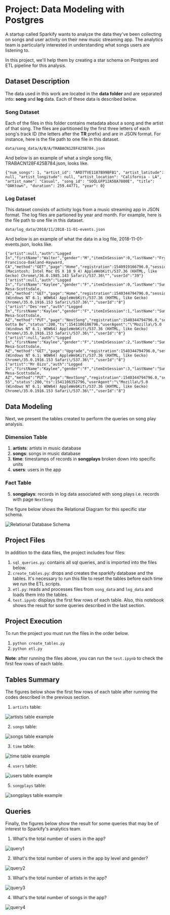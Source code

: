 # Project: Data Modeling with Postgres

A startup called Sparkify wants to analyze the data they've been collecting on songs and user activity on their
new music streaming app. The analytics team is particularly interested in understanding what songs users are listening to.

In this project, we'll help them by creating a star schema on Postgres and ETL pipeline for this analysis.

## Dataset Description
The data used in this work are located in the **data folder** and are separated into: **song** and **log** data. Each of these data is described below.

### Song Dataset
Each of the files in this folder contains metadata about a song and the artist of that song. The files are partitioned by the first three letters of
each song's track ID (the letters after the **TR** prefix) and are in JSON format. For instance, here is the file path to one file in this dataset.

```
data/song_data/A/B/A/TRABACN128F425B784.json
```

And below is an example of what a single song file, TRABACN128F425B784.json, looks like.

```
{"num_songs": 1, "artist_id": "ARD7TVE1187B99BFB1", "artist_latitude": null, "artist_longitude": null, "artist_location": "California - LA", "artist_name": "Casual", "song_id": "SOQLGFP12A58A7800E", "title": "OAKtown", "duration": 259.44771, "year": 0}
```

### Log Dataset
This dataset consists of activity logs from a music streaming app in JSON format. The log files are partioned by year and month. For example, here is the file path to one file in this dataset.

```
data/log_data/2018/11/2018-11-01-events.json
```

And below is an example of what the data in a log file, 2018-11-01-events.json, looks like.

```
{"artist":null,"auth":"Logged In","firstName":"Walter","gender":"M","itemInSession":0,"lastName":"Frye","length":null,"level":"free","location":"San Francisco-Oakland-Hayward, CA","method":"GET","page":"Home","registration":1540919166796.0,"sessionId":38,"song":null,"status":200,"ts":1541105830796,"userAgent":"\"Mozilla\/5.0 (Macintosh; Intel Mac OS X 10_9_4) AppleWebKit\/537.36 (KHTML, like Gecko) Chrome\/36.0.1985.143 Safari\/537.36\"","userId":"39"}
{"artist":null,"auth":"Logged In","firstName":"Kaylee","gender":"F","itemInSession":0,"lastName":"Summers","length":null,"level":"free","location":"Phoenix-Mesa-Scottsdale, AZ","method":"GET","page":"Home","registration":1540344794796.0,"sessionId":139,"song":null,"status":200,"ts":1541106106796,"userAgent":"\"Mozilla\/5.0 (Windows NT 6.1; WOW64) AppleWebKit\/537.36 (KHTML, like Gecko) Chrome\/35.0.1916.153 Safari\/537.36\"","userId":"8"}
{"artist":"Des'ree","auth":"Logged In","firstName":"Kaylee","gender":"F","itemInSession":1,"lastName":"Summers","length":246.30812,"level":"free","location":"Phoenix-Mesa-Scottsdale, AZ","method":"PUT","page":"NextSong","registration":1540344794796.0,"sessionId":139,"song":"You Gotta Be","status":200,"ts":1541106106796,"userAgent":"\"Mozilla\/5.0 (Windows NT 6.1; WOW64) AppleWebKit\/537.36 (KHTML, like Gecko) Chrome\/35.0.1916.153 Safari\/537.36\"","userId":"8"}
{"artist":null,"auth":"Logged In","firstName":"Kaylee","gender":"F","itemInSession":2,"lastName":"Summers","length":null,"level":"free","location":"Phoenix-Mesa-Scottsdale, AZ","method":"GET","page":"Upgrade","registration":1540344794796.0,"sessionId":139,"song":null,"status":200,"ts":1541106132796,"userAgent":"\"Mozilla\/5.0 (Windows NT 6.1; WOW64) AppleWebKit\/537.36 (KHTML, like Gecko) Chrome\/35.0.1916.153 Safari\/537.36\"","userId":"8"}
{"artist":"Mr Oizo","auth":"Logged In","firstName":"Kaylee","gender":"F","itemInSession":3,"lastName":"Summers","length":144.03873,"level":"free","location":"Phoenix-Mesa-Scottsdale, AZ","method":"PUT","page":"NextSong","registration":1540344794796.0,"sessionId":139,"song":"Flat 55","status":200,"ts":1541106352796,"userAgent":"\"Mozilla\/5.0 (Windows NT 6.1; WOW64) AppleWebKit\/537.36 (KHTML, like Gecko) Chrome\/35.0.1916.153 Safari\/537.36\"","userId":"8"}
```

## Data Modeling
Next, we present the tables created to perform the queries on song play analysis.

### Dimension Table
1. **artists**: artists in music database
2. **songs**: songs in music database
3. **time**: timestamps of records in **songplays** broken down into specific units
4. **users**: users in the app

### Fact Table
5. **songplays**: records in log data associated with song plays i.e. records with page `NextSong`

The figure below shows the Relational Diagram for this specific star schema.

![Relational Database Schema](img/schema.png)

## Project Files
In addition to the data files, the project includes four files:

1. `sql_queries.py`: contains all sql queries, and is imported into the files below.
2. `create_tables.py`: drops and creates the sparkify database and the tables. It's necessary to run this file to reset the tables before each time we run the ETL scripts.
3. `etl.py`: reads and processes files from `song_data` and `log_data` and loads them into the tables.
4. `test.ipynb`: displays the first few rows of each table. Also, this notebook shows the result for some queries described in the last section.

## Project Execution
To run the project you must run the files in the order below.

1. `python create_tables.py`
2. `python etl.py`

**Note**: after running the files above, you can run the `test.ipynb` to check the first few rows of each table.

## Tables Summary
The figures below show the first few rows of each table after running the codes described in the previous section.

1. `artists` table:

![artists table example](img/artists_table_head.png)


2. `songs` table:

![songs table example](img/songs_table_head.png)


3. `time` table:

![time table example](img/time_table_head.png)


4. `users` table:

![users table example](img/users_table_head.png)


5. `songplays` table:

![songplays table example](img/songplays_table_head.png)


## Queries
Finally, the figures below show the result for some queries that may be of interest to Sparkify's analytics team.

1. What's the total number of users in the app?

![query1](img/total_number_users.png)

2. What's the total number of users in the app by level and gender?

![query2](img/users_grouped.png)

3. What's the total number of artists in the app?

![query3](img/total_number_artists.png)

4. What's the total number of songs in the app?

![query4](img/total_number_songs.png)


